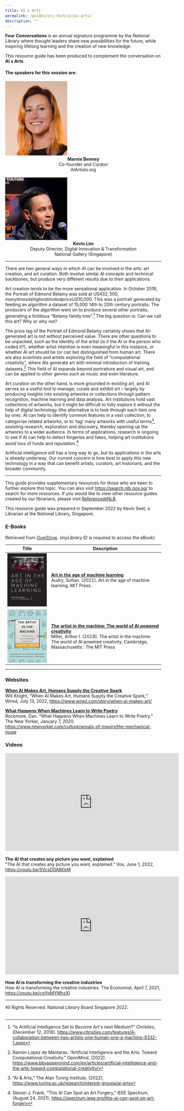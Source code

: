 ```yaml
---
title: AI x Arts
permalink: /guides/sci-tech/ai/ai-arts/
description: ""
---
```

**Four Conversations** is an annual signature programme by the National Library where thought leaders share new possibilities for the future, while inspiring lifelong learning and the creation of new knowledge.

This resource guide has been produced to complement the conversation on **AI x Arts**. 

#### **The speakers for this session are:**
<img src="/images/sci-tech/Four%20Conversations%20AI/Marnie-Benney.jpg" alt="Marnie Benney" style="width:200px;" />
	<center><b>Marnie Benney</b><br>
Co-founder and Curator  <br>
AIArtists.org</center>
<br>
<img src="/images/sci-tech/Four%20Conversations%20AI/Kevin-Lim.jpg" alt="veerappan" style="width:200px;" /> 
<center><b>Kevin Lim</b><br> 
Deputy Director, Digital Innovation & Transformation<br>
National Gallery (Singapore)	 </center> 

---

There are two general ways in which AI can be involved in the arts: art creation, and art curation. Both involve similar AI concepts and technical backbones, but produce very different results due to their applications.

Art creation tends to be the more sensational application. In October 2018, the Portrait of Edmond Belamy was sold at US$432,500, many times its high estimated price US$10,000. This was a portrait generated by feeding an algorithm a dataset of 15,000 14th to 20th century portraits. The producers of the algorithm went on to produce several other portraits, generating a fictitious “Belamy family tree”.[^1]  The big question is: Can we call this art? Why or why not?

[^1]: “Is Artificial Intelligence Set to Become Art's next Medium?” *Christies*, (December 12, 2018). <https://www.christies.com/features/A-collaboration-between-two-artists-one-human-one-a-machine-9332-1.aspx>

The price tag of the Portrait of Edmond Belamy certainly shows that AI-generated art is not without perceived value. There are other questions to be unpacked, such as the identity of the artist (is it the AI or the person who coded it?), whether artist intention is even meaningful in this instance, or whether AI art should be (or can be) distinguished from human art. There are also scientists and artists exploring the field of “computational creativity”, where AIs generate art with minimal introduction of training datasets.[^2] This field of AI expands beyond portraiture and visual art, and can be applied to other genres such as music and even literature.

[^2]: Ramón López de Mántaras. “Artificial Intelligence and the Arts: Toward Computational Creativity.” *OpenMind*, (2022). <https://www.bbvaopenmind.com/en/articles/artificial-intelligence-and-the-arts-toward-computational-creativity/>

Art curation on the other hand, is more grounded in existing art, and AI serves as a useful tool to manage, curate and exhibit art – largely by producing insights into existing artworks or collections through pattern recognition, machine learning and data analysis. Art institutions hold vast collections of artworks, but it might be difficult to fully explore it without the help of digital technology (the alternative is to look through each item one by one). AI can help to identify common features in a vast collection, to categorise related artworks, or to ‘tag’ many artworks with useful terms[^3], assisting research, exploration and discovery, thereby opening up the artworks to a wider audience. In terms of applications, research is ongoing to see if AI can help to detect forgeries and fakes, helping art institutions avoid loss of funds and reputation.[^4]

[^3]: “AI & Arts,” The Alan Turing Institute, (2022), <https://www.turing.ac.uk/research/interest-groups/ai-arts>

[^4]: Steven J. Frank, “This AI Can Spot an Art Forgery,” IEEE Spectrum, (August 24, 2021), <https://spectrum.ieee.org/this-ai-can-spot-an-art-forgery>

Artificial intelligence still has a long way to go, but its applications in the arts is already underway. Our current concern is how best to apply this new technology in a way that can benefit artists, curators, art historians, and the broader community.

---

This guide provides supplementary resources for those who are keen to further explore this topic. You can also visit <https://search.nlb.gov.sg/> to search for more resources. If you would like to view other resource guides created by our librarians, please visit [Reference@NLB](https://reference.nlb.gov.sg/guides/). 

This resource guide was prepared in September 2022 by Kevin Seet, a Librarian at the National Library, Singapore.

### **E-Books**

Retrieved from [OverDrive](https://nlb.overdrive.com/). (*myLibrary* ID is required to access the eBook)

|Title| Description|
| -------- | -------- | 
| ![Art in the Age of Machine Learning](/images/sci-tech/Four%20Conversations%20AI/Art-In-The-Age-of-Machine-Learning.jpg)| [**Art in the age of machine learning**](https://nlb.overdrive.com/media/6046430)<br>Audry, Sofian. (2021). Art in the age of machine learning. MIT Press. |  
| ![The Artist in the Machine](/images/sci-tech/Four%20Conversations%20AI/The-Artist-In-The-Machine.jpg)    | [**The artist in the machine: The world of AI powered creativity**](https://nlb.overdrive.com/media/4987106)<br>Miller, Arthur I. (2019). The artist in the machine: The world of AI powered creativity. Cambridge, Massachusetts : The MIT Press |

---

### **Websites**

[**When AI Makes Art, Humans Supply the Creative Spark**](https://www.wired.com/story/when-ai-makes-art)<br>
Will Knight, “When AI Makes Art, Humans Supply the Creative Spark,” Wired, July 13, 2022, <https://www.wired.com/story/when-ai-makes-art/> 

[**What Happens When Machines Learn to Write Poetry**](https://www.newyorker.com/culture/annals-of-inquiry/the-mechanical-muse)<br>
Rockmore, Dan. “What Happens When Machines Learn to Write Poetry.” The New Yorker, January 7, 2020. <https://www.newyorker.com/culture/annals-of-inquiry/the-mechanical-muse>

### **Videos**

<iframe width="560" height="315" src="https://www.youtube.com/embed/SVcsDDABEkM" title="YouTube video player" frameborder="0" allow="accelerometer; autoplay; clipboard-write; encrypted-media; gyroscope; picture-in-picture" allowfullscreen></iframe>

**The AI that creates any picture you want, explained**<br>
“The AI that creates any picture you want, explained.” Vox, June 1, 2022, <https://youtu.be/SVcsDDABEkM>


<iframe width="560" height="315" src="https://www.youtube.com/embed/cgYpMYMhzXI" title="YouTube video player" frameborder="0" allow="accelerometer; autoplay; clipboard-write; encrypted-media; gyroscope; picture-in-picture" allowfullscreen></iframe>

**How AI is transforming the creative industries**<br>
How AI is transforming the creative industries. The Economist, April 7, 2021, <https://youtu.be/cgYpMYMhzXI>

---
All Rights Reserved. National Library Board Singapore 2022.<br>
<br>